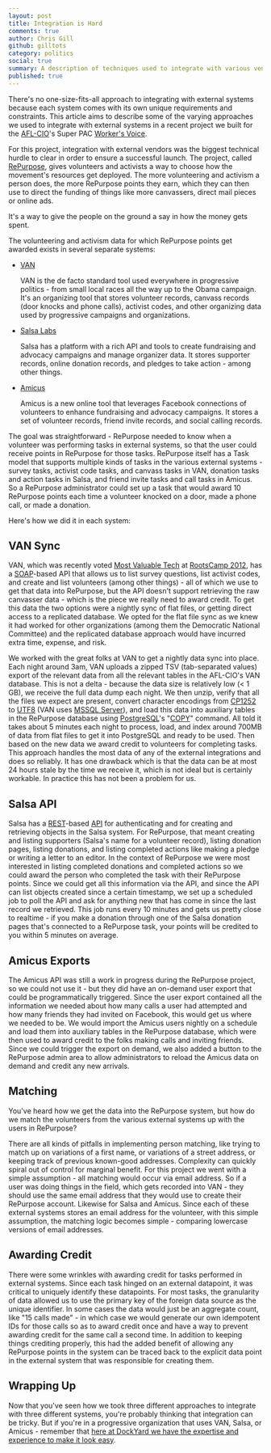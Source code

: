 ```yaml
---
layout: post
title: Integration is Hard
comments: true
author: Chris Gill
github: gilltots
category: politics
social: true
summary: A description of techniques used to integrate with various vendors on a recent DockYard project for the AFL-CIO's Super PAC Worker's Voice.
published: true
---
```


There's no one-size-fits-all approach to integrating with external
systems because each system comes with its own unique requirements and
constraints.  This article aims to describe some of the varying
approaches we used to integrate with external systems in a recent
project we built for the [AFL-CIO](http://www.aflcio.org)'s Super PAC
[Worker's Voice](http://www.workersvoice.org).

For this project, integration with external vendors was the biggest technical hurdle to clear in order to ensure a successful launch.  The project, called [RePurpose](http://repurpose.workersvoice.org/), gives volunteers and activists a way to choose how the movement's resources get deployed.  The more volunteering and activism a person does, the more RePurpose points they earn, which they can then use to direct the funding of things like more canvassers, direct mail pieces or online ads.  

It's a way to give the people on the ground a say in how the money gets spent.

The volunteering and activism data for which RePurpose points get awarded exists in several separate systems:

* [VAN](http://www.ngpvan.com)

    VAN is the de facto standard tool used everywhere in progressive politics - from small local races all the way up to the Obama campaign.  It's an organizing tool that stores volunteer records, canvass records (door knocks and phone calls), activist codes, and other organizing data used by progressive campaigns and organizations.

* [Salsa Labs](http://www.salsalabs.com)

    Salsa has a platform with a rich API and tools to create fundraising and advocacy campaigns and manage organizer data.  It stores supporter records, online donation records, and pledges to take action - among other things.

* [Amicus](http://amicushq.com/)

    Amicus is a new online tool that leverages Facebook connections of volunteers to enhance fundraising and advocacy campaigns.  It stores a set of volunteer records, friend invite records, and social calling records.

The goal was straightforward - RePurpose needed to know when a volunteer was performing tasks in external systems, so that the user could receive points in RePurpose for those tasks.  RePurpose itself has a Task model that supports multiple kinds of tasks in the various external systems - survey tasks, activist code tasks, and canvass tasks in VAN, donation tasks and action tasks in Salsa, and friend invite tasks and call tasks in Amicus.  So a RePurpose administrator could set up a task that would award 10 RePurpose points each time a volunteer knocked on a door, made a phone call, or made a donation.

Here's how we did it in each system:

## VAN Sync ##

VAN, which was recently voted [Most Valuable
Tech](http://rootscamp.neworganizing.com/awards/2012/) at [RootsCamp
2012](http://rootscamp.neworganizing.com/), has a
[SOAP](http://en.wikipedia.org/wiki/SOAP)-based API that allows us to list survey questions, list activist codes, and create and list volunteers (among other things) - all of which we use to get that data into RePurpose, but the API doesn't support retrieving the raw canvasser data - which is the piece we really need to award credit.  To get this data the two options were a nightly sync of flat files, or getting direct access to a replicated database.  We opted for the flat file sync as we knew it had worked for other organizations (among them the Democratic National Committee) and the replicated database approach would have incurred extra time, expense, and risk.

We worked with the great folks at VAN to get a nightly data sync into
place.  Each night around 3am, VAN uploads a zipped TSV (tab-separated
values) export of the relevant data from all the relevant tables in the
AFL-CIO's VAN database.  This is not a delta - because the data size is
relatively low (< 1 GB), we receive the full data dump each night.  We
then unzip, verify that all the files we expect are present, convert
character encodings from
[CP1252](http://en.wikipedia.org/wiki/Windows-1252) to
[UTF8](http://en.wikipedia.org/wiki/UTF-8) (VAN uses [MSSQL
Server](http://en.wikipedia.org/wiki/Microsoft_SQL_Server)), and load
this data into auxiliary tables in the RePurpose database using
[PostgreSQL](http://www.postgresql.org)'s
"[COPY](http://www.postgresql.org/docs/9.2/static/sql-copy.html)" command.  All told it takes about 5 minutes each night to process, load, and index around 700MB of data from flat files to get it into PostgreSQL and ready to be used.  Then based on the new data we award credit to volunteers for completing tasks.  This approach handles the most data of any of the external integrations and does so reliably.  It has one drawback which is that the data can be at most 24 hours stale by the time we receive it, which is not ideal but is certainly workable.  In practice this has not been a problem for us.

## Salsa API ##

Salsa has a
[REST](http://en.wikipedia.org/wiki/Representational_state_transfer)-based
[API](http://en.wikipedia.org/wiki/Application_programming_interface) for authenticating and for creating and retrieving objects in the Salsa system.  For RePurpose, that meant creating and listing supporters (Salsa's name for a volunteer record), listing donation pages, listing donations, and listing completed actions like making a pledge or writing a letter to an editor.  In the context of RePurpose we were most interested in listing completed donations and completed actions so we could award the person who completed the task with their RePurpose points.  Since we could get all this information via the API, and since the API can list objects created since a certain timestamp, we set up a scheduled job to poll the API and ask for anything new that has come in since the last record we retrieved.  This job runs every 10 minutes and gets us pretty close to realtime - if you make a donation through one of the Salsa donation pages that's connected to a RePurpose task, your points will be credited to you within 5 minutes on average.

## Amicus Exports ##

The Amicus API was still a work in progress during the RePurpose project, so we could not use it - but they did have an on-demand user export that could be programmatically triggered.  Since the user export contained all the information we needed about how many calls a user had attempted and how many friends they had invited on Facebook, this would get us where we needed to be.  We would import the Amicus users nightly on a schedule and load them into auxiliary tables in the RePurpose database, which were then used to award credit to the folks making calls and inviting friends.  Since we could trigger the export on demand, we also added a button to the RePurpose admin area to allow administrators to reload the Amicus data on demand and credit any new arrivals.

## Matching ##

You've heard how we get the data into the RePurpose system, but how do we match the volunteers from the various external systems up with the users in RePurpose?  

There are all kinds of pitfalls in implementing person matching, like trying to match up on variations of a first name, or variations of a street address, or keeping track of previous known-good addresses.  Complexity can quickly spiral out of control for marginal benefit.  For this project we went with a simple assumption - all matching would occur via email address.  So if a user was doing things in the field, which gets recorded into VAN - they should use the same email address that they would use to create their RePurpose account.  Likewise for Salsa and Amicus.  Since each of these external systems stores an email address for the volunteer, with this simple assumption, the matching logic becomes simple - comparing lowercase versions of email addresses.

## Awarding Credit ##

There were some wrinkles with awarding credit for tasks performed in external systems.  Since each task hinged on an external datapoint, it was critical to uniquely identify these datapoints.  For most tasks, the granularity of data allowed us to use the primary key of the foreign data source as the unique identifier.  In some cases the data would just be an aggregate count, like "15 calls made" - in which case we would generate our own idempotent IDs for those calls so as to award credit once and have a way to prevent awarding credit for the same call a second time.  In addition to keeping things crediting properly, this had the added benefit of allowing any RePurpose points in the system can be traced back to the explicit data point in the external system that was responsible for creating them.

## Wrapping Up ##

Now that you've seen how we took three different approaches to integrate
with three different systems, you're probably thinking that integration
can be tricky.  But if you're in a progressive organization that uses
VAN, Salsa, or Amicus - remember that [here at DockYard we have the
expertise and experience to make it look
easy](http://dockyard.com/contact).
